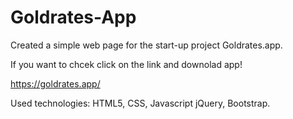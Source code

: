 # Goldrates-App
Created a simple web page for the start-up project Goldrates.app.

If you want to chcek click on the link and downolad app!

https://goldrates.app/

Used technologies: HTML5, CSS, Javascript jQuery, Bootstrap.
